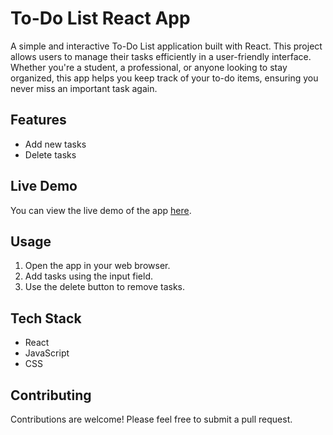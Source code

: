# To-Do List React App

A simple and interactive To-Do List application built with React. This project allows users to manage their tasks efficiently in a user-friendly interface. Whether you're a student, a professional, or anyone looking to stay organized, this app helps you keep track of your to-do items, ensuring you never miss an important task again.

## Features

- Add new tasks
- Delete tasks

## Live Demo

You can view the live demo of the app [here](https://mytodoslist2407.netlify.app/).

## Usage

1. Open the app in your web browser.
2. Add tasks using the input field.
3. Use the delete button to remove tasks.

## Tech Stack

- React
- JavaScript
- CSS

## Contributing

Contributions are welcome! Please feel free to submit a pull request.
